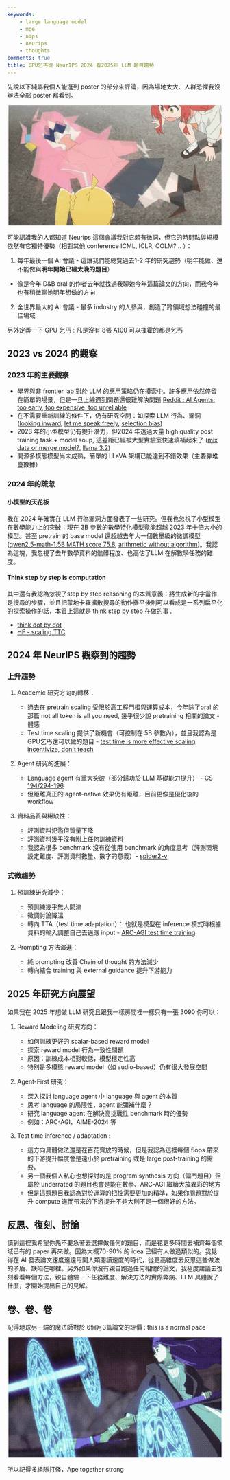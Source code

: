 ```yaml
---
keywords:
    - large language model
    - moe
    - nips
    - neurips
    - thoughts
comments: true
title: GPU乞丐從 NeurIPS 2024 看2025年 LLM 題目趨勢
---
```

先說以下純屬我個人能逛到 poster 的部分來評論，因為場地太大、人群恐懼我沒辦法全部 poster 都看到。

<p align="center">
<img src="https://github.com/theblackcat102/theblackcat102.github.io/blob/master/images/bocchi-the-rock-hitori-gotoh.gif?raw=true"  stylesheet="center" caption="src : https://tenor.com/view/bocchi-the-rock-hitori-gotoh-spaz-shocked-bocchi-gif-27016347">
</p>

可能認識我的人都知道 Neurips 這個會議我對它頗有微詞，但它的時間點與規模依然有它獨特優勢（相對其他 conference ICML, ICLR, COLM? .. ）：

1. 每年最後一個 AI 會議 - 這讓我們能總覽過去1-2 年的研究趨勢（明年能做、還不能做與**明年開始已經太晚的題目**）

- 像是今年 D&B oral 的作者去年就找過我聊她今年這篇論文的方向，而我今年也有稍微聊她明年想做的方向

2. 全世界最大的 AI 會議 - 最多 industry 的人參與，創造了跨領域想法碰撞的最佳場域

另外定義一下 GPU 乞丐 : 凡是沒有 8張 A100 可以揮霍的都是乞丐

## 2023 vs 2024 的觀察

### 2023 年的主要觀察

- 學界與非 frontier lab 對於 LLM 的應用策略仍在摸索中。許多應用依然停留在簡單的場景，但是一旦上線遇到問題還很難解決問題 [Reddit : AI Agents: too early, too expensive, too unreliable ](https://www.reddit.com/r/MachineLearning/comments/1cy1kn9/d_ai_agents_too_early_too_expensive_too_unreliable/)
- 在不需要重新訓練的條件下，仍有研究空間：如探索 LLM 行為、漏洞 ([looking inward](https://arxiv.org/abs/2410.13787), [let me speak freely](https://arxiv.org/abs/2408.02442), [selection bias](https://aclanthology.org/2024.findings-acl.333/))
- 2023 年的小型模型仍有提升潛力，但2024 年透過大量 high quality post training task + model soup, 這差距已經被大型實驗室快速填補起來了 ([mix data or merge model?](https://arxiv.org/abs/2410.10801v1), [llama 3.2](https://ai.meta.com/blog/llama-3-2-connect-2024-vision-edge-mobile-devices/))
- 開源多模態模型尚未成熟，簡單的 LLaVA 架構已能達到不錯效果（主要靠堆疊數據）


### 2024 年的疏忽

#### 小模型的天花板

我在 2024 年確實在 LLM 行為漏洞方面發表了一些研究。但我也忽視了小型模型在數學能力上的突破：現在 3B 參數的數學特化模型竟能超越 2023 年十倍大小的模型。甚至 pretrain 的 base model 還超越去年大一個數量級的微調模型 ([qwen2.5-math-1.5B MATH score 75.8](https://arxiv.org/abs/2409.12122), [arithmetic without algorithm](https://arxiv.org/abs/2410.21272v1))。我認為這塊，我忽視了去年數學資料的骯髒程度、也高估了LLM 在解數學任務的難度。

#### Think step by step is computation

其中還有我認為忽視了step by step reasoning 的本質意義：將生成新的字當作是搜尋的步驟，並且把蒙地卡羅擴散搜尋的動作攤平後則可以看成是一系列扁平化的探索操作的話，本質上這就是 think step by step 在做的事 。

- [think dot by dot](https://arxiv.org/abs/2404.15758)
- [HF - scaling TTC](https://huggingface.co/spaces/HuggingFaceH4/blogpost-scaling-test-time-compute)

## 2024 年 NeurIPS 觀察到的趨勢

### 上升趨勢

1. Academic 研究方向的轉移：
   * 過去在 pretrain scaling 受限於高工程門檻與運算成本，今年除了oral 的那篇 not all token is all you need, 幾乎很少說 pretraining 相關的論文 - 體感
   * Test time scaling 提供了新機會（可控制在 5B 參數內），並且我認為是GPU乞丐還可以做的題目 - [test time is more effective scaling](https://arxiv.org/abs/2408.03314), [incentivize, don't teach](https://www.youtube.com/watch?v=kYWUEV_e2ss)

2. Agent 研究的進展：
   * Language agent 有重大突破（部分歸功於 LLM 基礎能力提升） - [CS 194/294-196](https://www.youtube.com/watch?v=RM6ZArd2nVc)
   * 但距離真正的 agent-native 效果仍有距離，目前更像是優化後的 workflow

3. 資料品質與稀缺性：
   * 評測資料氾濫但質量下降
   * 評測資料幾乎沒有附上任何訓練資料
   * 我認為很多 benchmark 沒有從使用 benchmark 的角度思考（評測環境設定難度、評測資料數量、數字的意義）- [spider2-v](https://arxiv.org/abs/2407.10956)

### 式微趨勢

1. 預訓練研究減少：
   * 預訓練幾乎無人問津
   * 微調討論降溫
   * 轉向 TTA（test time adaptation）： 也就是模型在 inference 模式時根據資料的輸入調整自己去適應 input - [ARC-AGI test time training](https://arxiv.org/abs/2411.07279v1)

2. Prompting 方法演進：
   * 純 prompting 改善 Chain of thought 的方法減少
   * 轉向結合 training 與 external guidance 提升下游能力

## 2025 年研究方向展望

如果我在 2025 年想做 LLM 研究且跟我一樣房間裡一樣只有一張 3090 你可以：

1. Reward Modeling 研究方向：
   * 如何訓練更好的 scalar-based reward model
   * 探索 reward model 行為一致性問題
   * 原因：訓練成本相對較低，模型穩定性高
   * 特別是多模態 reward model（如 audio-based）仍有很大發展空間

2. Agent-First 研究：
   * 深入探討 language agent 中 language 與 agent 的本質
   * 思考 language 的局限性，agent 能彌補什麼？
   * 研究 language agent 在解決高挑戰性 benchmark 時的優勢
   * 例如：ARC-AGI、AIME-2024 等

3. Test time inference / adaptation :
   * 這方向具體做法還是在百花齊放的時候，但是我認為這裡每個 flops 帶來的下游提升幅度會是遠小於 pretraining 或是 large post-training 的需要。
   * 另一個我個人私心也想探討的是 program synthesis 方向（偏門題目）但屬於 underrated 的題目也會是能在數學、ARC-AGI 繼續大放異彩的地方
   * 但是這類題目我認為對於運算的把控需要更加的精準，如果你問題對於提升 compute 進而帶來的下游提升不夠大則不是一個很好的方法。

## 反思、復刻、討論

讀到這裡我希望你先不要急著去選擇做任何的題目，而是花更多時間去補齊每個領域已有的 paper 再來做。因為大概70-90% 的 idea 已經有人做過類似的。我覺得在 AI 發表論文速度遠遠甩開人類閱讀速度的時代，從更高維度去反思這些做法的矛盾、缺陷在哪裡。另外如果你沒有親自跑過任何相關的論文，我極度建議去復刻看看每個方法，親自體驗一下任務難度、解決方法的實際弊病、LLM 具體說了什麼，才開始提出自己的見解。

## 卷、卷、卷

記得地球另一端的魔法師對於 6個月3篇論文的評價 : this is a normal pace

<p align="center">
<img src="https://github.com/theblackcat102/theblackcat102.github.io/blob/master/images/fern-sousou-no-frieren-zatorak.gif?raw=true"  stylesheet="center" caption="src : https://tenor.com/view/fern-sousou-no-frieren-zoltraak-frieren-magic-machine-gun-gif-13763698758274163513">
</p>

所以記得多組隊打怪，Ape together strong
